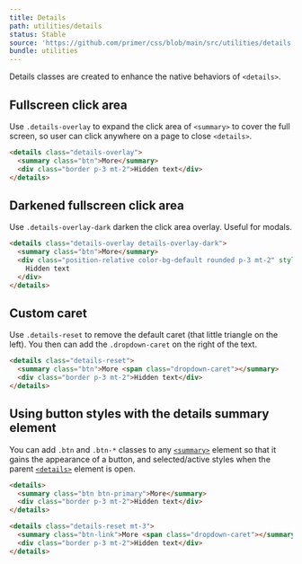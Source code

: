 ```yaml
---
title: Details
path: utilities/details
status: Stable
source: 'https://github.com/primer/css/blob/main/src/utilities/details.scss'
bundle: utilities
---
```


Details classes are created to enhance the native behaviors of `<details>`.

## Fullscreen click area

Use `.details-overlay` to expand the click area of `<summary>` to cover the full screen, so user can click anywhere on a page to close `<details>`.

```html live
<details class="details-overlay">
  <summary class="btn">More</summary>
  <div class="border p-3 mt-2">Hidden text</div>
</details>
```

## Darkened fullscreen click area

Use `.details-overlay-dark` darken the click area overlay. Useful for modals.

```html live
<details class="details-overlay details-overlay-dark">
  <summary class="btn">More</summary>
  <div class="position-relative color-bg-default rounded p-3 mt-2" style="z-index: 112;">
    Hidden text
  </div>
</details>
```

## Custom caret

Use `.details-reset` to remove the default caret (that little triangle on the left). You then can add the `.dropdown-caret` on the right of the text.

```html live
<details class="details-reset">
  <summary class="btn">More <span class="dropdown-caret"></summary>
  <div class="border p-3 mt-2">Hidden text</div>
</details>
```

## Using button styles with the details summary element

You can add `.btn` and `.btn-*` classes to any
[`<summary>`](https://developer.mozilla.org/en-US/docs/Web/HTML/Element/summary)
element so that it gains the appearance of a button, and
selected/active styles when the parent
[`<details>`](https://developer.mozilla.org/en-US/docs/Web/HTML/Element/details)
element is open.

```html live
<details>
  <summary class="btn btn-primary">More</summary>
  <div class="border p-3 mt-2">Hidden text</div>
</details>

<details class="details-reset mt-3">
  <summary class="btn-link">More <span class="dropdown-caret"></summary>
  <div class="border p-3 mt-2">Hidden text</div>
</details>
```
